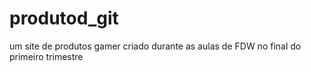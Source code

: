 # produtod_git
um site de  produtos gamer criado durante as aulas de FDW no final do primeiro trimestre
